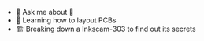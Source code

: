 - 💬 Ask me about 🦞
- 🌱 Learning how to layout PCBs
- 🏗️ Breaking down a Inkscam-303 to find out its secrets
